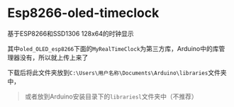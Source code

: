 # Esp8266-oled-timeclock
基于ESP8266和SSD1306 128x64的时钟显示

其中`oled_OLED_esp8266`下面的`MyRealTimeClock`为第三方库，Arduino中的库管理器没有，所以就上传上来了

下载后将此文件夹放到`C:\Users\用户名称\Documents\Arduino\libraries`文件夹中，

> 或者放到Arduino安装目录下的`librariesl`文件夹中（不推荐）
